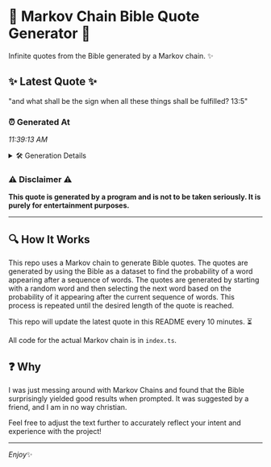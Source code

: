 # 📖 Markov Chain Bible Quote Generator 📖

Infinite quotes from the Bible generated by a Markov chain. ✨

## ✨ Latest Quote ✨
"and what shall be the sign when all these things shall be fulfilled? 13:5"

### ⏰ Generated At
*11:39:13 AM*

<details>
    <summary>🛠️ Generation Details</summary>
    <p>
        <strong>🌱 Seed:</strong> and<br>
        <strong>🔄 Iterations:</strong> 13<br>
        <strong>📜 Context History:</strong><br>[ and ]: what<br>[ and, what ]: shall<br>[ and, what, shall ]: be<br>[ and, what, shall, be ]: the<br>[ and, what, shall, be, the ]: sign<br>[ and, what, shall, be, the, sign ]: when<br>[ what, shall, be, the, sign, when ]: all<br>[ shall, be, the, sign, when, all ]: these<br>[ be, the, sign, when, all, these ]: things<br>[ the, sign, when, all, these, things ]: shall<br>[ sign, when, all, these, things, shall ]: be<br>[ when, all, these, things, shall, be ]: fulfilled?<br>[ all, these, things, shall, be, fulfilled? ]: 13:5<br>
    </p>
</details>

### ⚠️ Disclaimer ⚠️
**This quote is generated by a program and is not to be taken seriously. It is purely for entertainment purposes.**

---

## 🔍 How It Works

This repo uses a Markov chain to generate Bible quotes. The quotes are generated by using the Bible as a dataset to find the probability of a word appearing after a sequence of words. The quotes are generated by starting with a random word and then selecting the next word based on the probability of it appearing after the current sequence of words. This process is repeated until the desired length of the quote is reached.

This repo will update the latest quote in this README every 10 minutes. ⏳

All code for the actual Markov chain is in `index.ts`.

## ❓ Why

I was just messing around with Markov Chains and found that the Bible surprisingly yielded good results when prompted. 
It was suggested by a friend, and I am in no way christian.

Feel free to adjust the text further to accurately reflect your intent and experience with the project!

---

*Enjoy*✨
